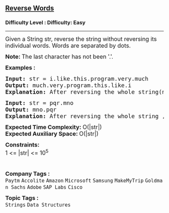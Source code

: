 <h2><a href="https://www.geeksforgeeks.org/problems/reverse-words-in-a-given-string5459/1?page=1&category=Strings&difficulty=Basic,Easy&sortBy=submissions">Reverse Words</a></h2><h3>Difficulty Level : Difficulty: Easy</h3><hr><div class="problems_problem_content__Xm_eO"><p><span style="font-size: 18px;">Given a String str, reverse the string without reversing its individual words. Words are separated by dots.</span></p>
<p><span style="font-size: 18px;"><strong>Note: </strong>The last character has not been '.'.&nbsp;</span></p>
<p><span style="font-size: 18px;"><strong>Examples :</strong></span></p>
<pre><span style="font-size: 18px;"><strong>Input: </strong>str = i.like.this.program.very.much
<strong>Output: </strong>much.very.program.this.like.i<strong>
Explanation: </strong>After reversing the whole string(not individual words), the input string becomes much.very.program.this.like.i</span>
</pre>
<pre><span style="font-size: 18px;"><strong>Input: </strong>str = pqr.mno
<strong>Output: </strong>mno.pqr<strong>
Explanation: </strong>After reversing the whole string , the input string becomes mno.pqr</span>
</pre>
<p><span style="font-size: 18px;"><strong>Expected Time Complexity:&nbsp;</strong>O(|str|)<br><strong>Expected Auxiliary Space:&nbsp;</strong>O(|str|)</span></p>
<p><span style="font-size: 18px;"><strong>Constraints:</strong><br>1 &lt;= |str| &lt;= 10<sup>5</sup></span></p>
<p>&nbsp;</p></div><p><span style=font-size:18px><strong>Company Tags : </strong><br><code>Paytm</code>&nbsp;<code>Accolite</code>&nbsp;<code>Amazon</code>&nbsp;<code>Microsoft</code>&nbsp;<code>Samsung</code>&nbsp;<code>MakeMyTrip</code>&nbsp;<code>Goldman Sachs</code>&nbsp;<code>Adobe</code>&nbsp;<code>SAP Labs</code>&nbsp;<code>Cisco</code>&nbsp;<br><p><span style=font-size:18px><strong>Topic Tags : </strong><br><code>Strings</code>&nbsp;<code>Data Structures</code>&nbsp;